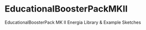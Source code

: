 EducationalBoosterPackMKII
==========================

EducationalBoosterPack MK II Energia Library &amp; Example Sketches
